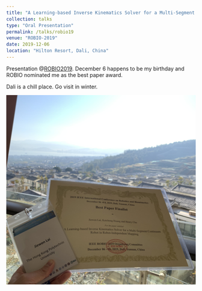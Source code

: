 ```yaml
---
title: "A Learning-based Inverse Kinematics Solver for a Multi-Segment Continuum Robot in Robot-Independent Mapping"
collection: talks
type: "Oral Presentation"
permalink: /talks/robio19
venue: "ROBIO-2019"
date: 2019-12-06
location: "Hilton Resort, Dali, China"
---
```


Presentation @[ROBIO2019](https://www.ieee-ras.org/conferences-workshops/financially-co-sponsored/robio). December 6 happens to be my birthday and ROBIO nominated me as the best paper award.


Dali is a chill place. Go visit in winter.

<!-- ![dali](/images/dali.jpg) -->
<img src="/images/dali.jpg" width="600" />

